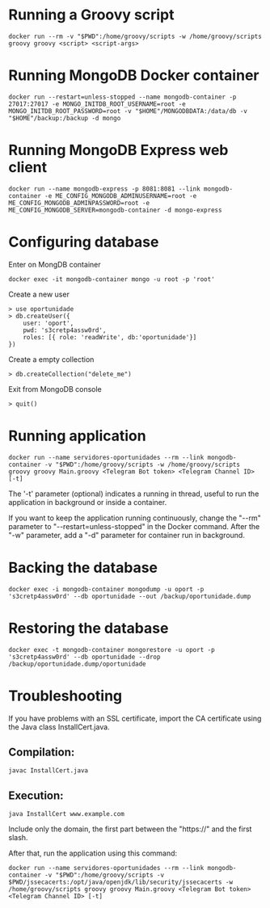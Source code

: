 Running a Groovy script
=======================

```
docker run --rm -v "$PWD":/home/groovy/scripts -w /home/groovy/scripts groovy groovy <script> <script-args>
```

Running MongoDB Docker container
================================

```
docker run --restart=unless-stopped --name mongodb-container -p 27017:27017 -e MONGO_INITDB_ROOT_USERNAME=root -e MONGO_INITDB_ROOT_PASSWORD=root -v "$HOME"/MONGODBDATA:/data/db -v "$HOME"/backup:/backup -d mongo
```

Running MongoDB Express web client
==================================

```
docker run --name mongodb-express -p 8081:8081 --link mongodb-container -e ME_CONFIG_MONGODB_ADMINUSERNAME=root -e ME_CONFIG_MONGODB_ADMINPASSWORD=root -e ME_CONFIG_MONGODB_SERVER=mongodb-container -d mongo-express
```

Configuring database
====================

Enter on MongDB container

```
docker exec -it mongodb-container mongo -u root -p 'root'
```

Create a new user

```
> use oportunidade
> db.createUser({
    user: 'oport',
    pwd: 's3cretp4assw0rd',
    roles: [{ role: 'readWrite', db:'oportunidade'}]
})
```

Create a empty collection

```
> db.createCollection("delete_me")
```

Exit from MongoDB console

```
> quit()
```

Running application
===================

```
docker run --name servidores-oportunidades --rm --link mongodb-container -v "$PWD":/home/groovy/scripts -w /home/groovy/scripts groovy groovy Main.groovy <Telegram Bot token> <Telegram Channel ID> [-t]
```

The '-t' parameter (optional) indicates a running in thread, useful to run the application in background or inside a container.

If you want to keep the application running continuously, change the "--rm" parameter to "--restart=unless-stopped" in the Docker command. After the "-w" parameter, add a "-d" parameter for container run in background.

Backing the database
====================

```
docker exec -i mongodb-container mongodump -u oport -p 's3cretp4assw0rd' --db oportunidade --out /backup/oportunidade.dump
```

Restoring the database
======================

```
docker exec -t mongodb-container mongorestore -u oport -p 's3cretp4assw0rd' --db oportunidade --drop /backup/oportunidade.dump/oportunidade
```

Troubleshooting
===============

If you have problems with an SSL certificate, import the CA certificate using the Java class InstallCert.java.

## Compilation:


```
javac InstallCert.java
```

## Execution:

```
java InstallCert www.example.com
```

Include only the domain, the first part between the "https://" and the first slash.

After that, run the application using this command:

```
docker run --name servidores-oportunidades --rm --link mongodb-container -v "$PWD":/home/groovy/scripts -v $PWD/jssecacerts:/opt/java/openjdk/lib/security/jssecacerts -w /home/groovy/scripts groovy groovy Main.groovy <Telegram Bot token> <Telegram Channel ID> [-t]
```